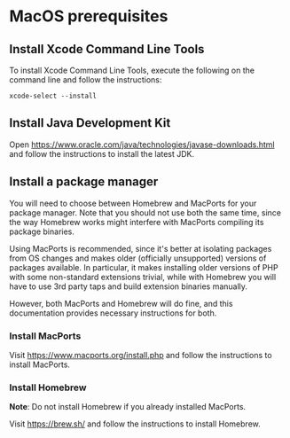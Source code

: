 # MacOS prerequisites

## Install Xcode Command Line Tools

To install Xcode Command Line Tools, execute the following on the command line
and follow the instructions:

```console
xcode-select --install
```

## Install Java Development Kit

Open https://www.oracle.com/java/technologies/javase-downloads.html and follow
the instructions to install the latest JDK.

## Install a package manager

You will need to choose between Homebrew and MacPorts for your package
manager. Note that you should not use both the same time, since the way
Homebrew works might interfere with MacPorts compiling its package binaries.

Using MacPorts is recommended, since it's better at isolating packages from OS
changes and makes older (officially unsupported) versions of packages available.
In particular, it makes installing older versions of PHP with some non-standard
extensions trivial, while with Homebrew you will have to use 3rd party taps
and build extension binaries manually.

However, both MacPorts and Homebrew will do fine, and this documentation
provides necessary instructions for both.

### Install MacPorts

Visit https://www.macports.org/install.php and follow the instructions to
install MacPorts.

### Install Homebrew

**Note**: Do not install Homebrew if you already installed MacPorts.

Visit https://brew.sh/ and follow the instructions to install Homebrew.
